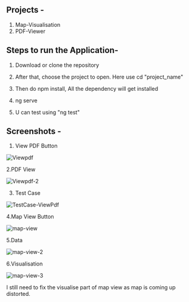 Projects -
------------
  1. Map-Visualisation
  2. PDF-Viewer

Steps to run the Application-
---------------------------------

  1. Download or clone the repository
  
  2. After that, choose the project to open. Here use cd "project_name"
  
  3. Then do npm install, All the dependency  will get installed
  
  4. ng serve

  5. U can test using "ng test"

Screenshots -
----------------
1. View PDF Button
 
![Viewpdf](https://github.com/prabhatpk5singh/IUDX/assets/160165462/ae56d83a-ceb9-4b7c-9e15-440f06e8de41)


2.PDF View

![Viewpdf-2](https://github.com/prabhatpk5singh/IUDX/assets/160165462/64a22082-1451-47c1-a61e-0f2989a021d1)

3. Test Case

![TestCase-ViewPdf](https://github.com/prabhatpk5singh/IUDX/assets/160165462/97dc6229-b8a0-4812-b54e-746722294e52)


4.Map View Button

![map-view](https://github.com/prabhatpk5singh/IUDX/assets/160165462/8960a073-8c52-4b41-8c47-a76d69177e27)


5.Data

![map-view-2](https://github.com/prabhatpk5singh/IUDX/assets/160165462/32ddd218-80d5-411d-a299-141db4f7b094)


6.Visualisation

![map-view-3](https://github.com/prabhatpk5singh/IUDX/assets/160165462/fd79a76b-0efc-48b5-b678-535882056403)


I still need to fix the visualise part of map view as map is coming up distorted. 

